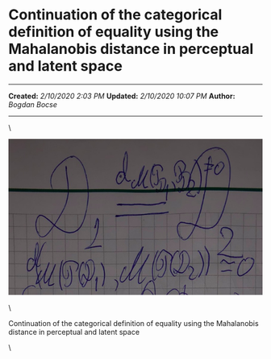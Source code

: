 Continuation of the categorical definition of equality using the Mahalanobis distance in perceptual and latent space
====================================================================================================================

  -------------- ----------------------
  **Created:**   *2/10/2020 2:03 PM*
  **Updated:**   *2/10/2020 10:07 PM*
  **Author:**    *Bogdan Bocse*
  -------------- ----------------------

\

![](Continuation%20of%20the%20categorical%20definition%20of_files/image.png)

\

Continuation of the categorical definition of equality using the
Mahalanobis distance in perceptual and latent space

\

 
